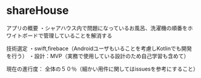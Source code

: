# shareHouse

アプリの概要
・シャアハウス内で問題になっているお風呂、洗濯機の順番をホワイトボードで管理していることを解消する

技術選定
・swift,firebace（Androidユーザもいることを考慮しKotlinでも開発を行う）
・設計：MVP（実務で使用している設計のため自己学習も含めて）

現在の進行度：
全体の５０％（細かい用件に関してはissuesを参考にすること）

